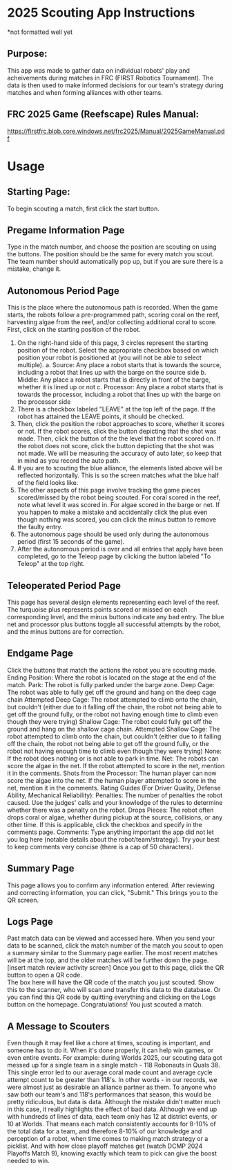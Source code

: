# 2025 Scouting App Instructions
*not formatted well yet

## Purpose:
This app was made to gather data on individual robots' play and acheivements during matches in FRC (FIRST Robotics Tournament). The data is then used to make informed decisions for our team's strategy during matches and when forming alliances with other teams.

## FRC 2025 Game (Reefscape) Rules Manual:
https://firstfrc.blob.core.windows.net/frc2025/Manual/2025GameManual.pdf

# Usage
## Starting Page:
To begin scouting a match, first click the start button.

## Pregame Information Page
Type in the match number, and choose the position are scouting on using the buttons. The position should be the same for every match you scout. The team number should automatically pop up, but if you are sure there is a mistake, change it.

## Autonomous Period Page
This is the place where the autonomous path is recorded. When the game starts, the robots follow a pre-programmed path, scoring coral on the reef, harvesting algae from the reef, and/or collecting additional coral to score. First, click on the starting position of the robot. 
1. On the right-hand side of this page, 3 circles represent the starting position of the robot. Select the appropriate checkbox based on which position your robot is positioned at (you will not be able to select multiple). 
  a. Source: Any place a robot starts that is towards the source, including a robot that lines up with the barge on the source side
  b. Middle: Any place a robot starts that is directly in front of the barge, whether it is lined up or not
  c. Processor: Any place a robot starts that is towards the processor, including a robot that lines up with the barge on the processor side
3. There is a checkbox labeled "LEAVE" at the top left of the page. If the robot has attained the LEAVE points, it should be checked.
4. Then, click the position the robot approaches to score, whether it scores or not. If the robot scores, click the button depicting that the shot was made. Then, click the button of the the level that the robot scored on. If the robot does not score, click the button depicting that the shot was not made. We will be measuring the accuracy of auto later, so keep that in mind as you record the auto path.
5. If you are to scouting the blue alliance, the elements listed above will be reflected horizontally. This is so the screen matches what the blue half of the field looks like.
6. The other aspects of this page involve tracking the game pieces scored/missed by the robot being scouted. For coral scored in the reef, note what level it was scored in. For algae scored in the barge or net. If you happen to make a mistake and accidentally click the plus even though nothing was scored, you can click the minus button to remove the faulty entry.
7. The autonomous page should be used only during the autonomous period (first 15 seconds of the game). 
8. After the autonomous period is over and all entries that apply have been completed, go to the Teleop page by clicking the button labeled "To Teleop" at the top right.

## Teleoperated Period Page
This page has several design elements representing each level of the reef. The turquoise plus represents points scored or missed on each corresponding level, and the minus buttons indicate any bad entry. The blue net and processor plus buttons toggle all successful attempts by the robot, and the minus buttons are for correction.

## Endgame Page
Click the buttons that match the actions the robot you are scouting made.
Ending Position: Where the robot is located on the stage at the end of the match.
Park: The robot is fully parked under the barge zone. 
Deep Cage: The robot was able to fully get off the ground and hang on the deep cage chain
Attempted Deep Cage: The robot attempted to climb onto the chain, but couldn't (either due to it falling off the chain, the robot not being able to get off the ground fully, or the robot not having enough time to climb even though they were trying)
Shallow Cage: The robot could fully get off the ground and hang on the shallow cage chain.
Attempted Shallow Cage: The robot attempted to climb onto the chain, but couldn't (either due to it falling off the chain, the robot not being able to get off the ground fully, or the robot not having enough time to climb even though they were trying)
None: If the robot does nothing or is not able to park in time.
Net: The robots can score the algae in the net. If the robot attempted to score in the net, mention it in the comments.
Shots from the Processor: The human player can now score the algae into the net. If the human player attempted to score in the net, mention it in the comments. 
Rating Guides (For Driver Quality, Defense Ability, Mechanical Reliability):
Penalties: The number of penalties the robot caused. Use the judges' calls and your knowledge of the rules to determine whether there was a penalty on the robot.
Drops Pieces: The robot often drops coral or algae, whether during pickup at the source, collisions, or any other time. If this is applicable, click the checkbox and specify in the comments page.
Comments: Type anything important the app did not let you log here (notable details about the robot/team/strategy). Try your best to keep comments very concise (there is a cap of 50 characters).

## Summary Page
This page allows you to confirm any information entered. After reviewing and correcting information, you can click, "Submit."
This brings you to the QR screen.

## Logs Page
Past match data can be viewed and accessed here. When you send your data to be scanned, click the match number of the match you scout to open a summary similar to the Summary page earlier. The most recent matches will be at the top, and the older matches will be further down the page.
[insert match review activity screen]
Once you get to this page, click the QR button to open a QR code. 	
The box here will have the QR code of the match you just scouted. Show this to the scanner, who will scan and transfer this data to the database.
Or you can find this QR code by quitting everything and clicking on the Logs button on the homepage.
Congratulations! You just scouted a match.


## A Message to Scouters
Even though it may feel like a chore at times, scouting is important, and someone has to do it. When it's done properly, it can help win games, or even entire events.
For example: during Worlds 2025, our scouting data got messed up for a single team in a single match - 118 Robonauts in Quals 38. This single error led to our average coral made count and average cycle attempt count to be greater than 118's. In other words - in our records, we were almost just as desirable an alliance partner as them. To anyone who saw both our team's and 118's performances that season, this would be pretty ridiculous, but data is data.
Although the mistake didn't matter much in this case, it really highlights the effect of bad data. Although we end up with  hundreds of lines of data, each team only has 12 at district events, or 10 at Worlds. That means each match consistently accounts for 8-10% of the total data for a team, and therefore 8-10% of our knowledge and perception of a robot, when time comes to making match strategy or a picklist. And with how close playoff matches get (watch DCMP 2024 Playoffs Match 9), knowing exactly which team to pick can give the boost needed to win.
